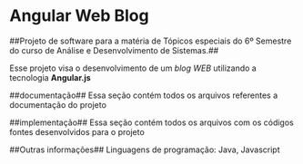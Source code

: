 Angular Web Blog
================
##Projeto de software para a matéria de Tópicos especiais do 6º Semestre do curso de Análise e Desenvolvimento de Sistemas.##

Esse projeto visa o desenvolvimento de um *blog WEB* utilizando a tecnologia **Angular.js**

##documentação##
Essa seção contém todos os arquivos referentes a documentação do projeto

##implementação##
Essa seção contém todos os arquivos com os códigos fontes desenvolvidos para o projeto

##Outras informações##
Linguagens de programação: Java, Javascript